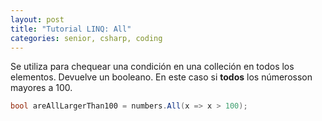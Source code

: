```yaml
---
layout: post
title: "Tutorial LINQ: All"
categories: senior, csharp, coding
---
```

Se utiliza para chequear una condición en una <!--more-->colleción en todos los elementos. Devuelve un booleano.
En este caso si **todos** los númerosson mayores a 100.

```csharp
bool areAllLargerThan100 = numbers.All(x => x > 100);
```